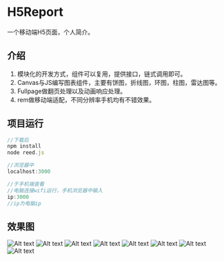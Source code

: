 # H5Report
一个移动端H5页面，个人简介。

## 介绍
1. 模块化的开发方式，组件可以复用，提供接口，链式调用即可。
2. Canvas与JS编写图表组件，主要有饼图，折线图，环图，柱图，雷达图等。
3. Fullpage做翻页处理以及动画响应处理。
4. rem做移动端适配，不同分辨率手机均有不错效果。

## 项目运行
```javascript
//下载后
npm install
node reed.js

//浏览器中
localhost:3000

//于手机端查看
//电脑连接wifi运行，手机浏览器中输入
ip:3000
//ip为电脑ip
```

## 效果图
![Alt text](https://github.com/Palereed/H5Report/blob/master/introduction/1.JPG)
![Alt text](https://github.com/Palereed/H5Report/blob/master/introduction/2.JPG)
![Alt text](https://github.com/Palereed/H5Report/blob/master/introduction/3.JPG)
![Alt text](https://github.com/Palereed/H5Report/blob/master/introduction/4.JPG)
![Alt text](https://github.com/Palereed/H5Report/blob/master/introduction/5.JPG)
![Alt text](https://github.com/Palereed/H5Report/blob/master/introduction/6.JPG)
![Alt text](https://github.com/Palereed/H5Report/blob/master/introduction/7.JPG)
![Alt text](https://github.com/Palereed/H5Report/blob/master/introduction/8.JPG)